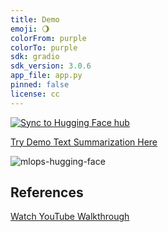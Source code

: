 ```yaml
---
title: Demo
emoji: 🌖
colorFrom: purple
colorTo: purple
sdk: gradio
sdk_version: 3.0.6
app_file: app.py
pinned: false
license: cc
---
```



[![Sync to Hugging Face hub](https://github.com/sudhakar272/cat-dog-hug-exp/blob/main/.github/workflows/main.yml/badge.svg)](https://github.com/sudhakar272/cat-dog-hug-exp/blob/main/.github/workflows/main.yml)


[Try Demo Text Summarization Here](https://huggingface.co/spaces/noahgift/demo)


![mlops-hugging-face](https://user-images.githubusercontent.com/58792/170845235-7f00d61c-ea36-4d28-82d0-3a9b8c0f1769.png)


## References

[Watch YouTube Walkthrough](https://youtu.be/VYSGjUa5sc4)
